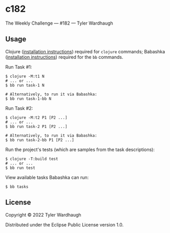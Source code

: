 # c182

The Weekly Challenge — #182 — Tyler Wardhaugh

## Usage

Clojure ([installation instructions](https://clojure.org/guides/getting_started#_clojure_installer_and_cli_tools)) required for `clojure` commands; Babashka ([installation instructions](https://github.com/babashka/babashka#quickstart)) required for the `bb` commands.

Run Task #1:

    $ clojure -M:t1 N
    # ... or ...
    $ bb run task-1 N

    # Alternatively, to run it via Babashka:
    $ bb run task-1-bb N

Run Task #2:

    $ clojure -M:t2 P1 [P2 ...]
    # ... or ...
    $ bb run task-2 P1 [P2 ...]

    # Alternatively, to run it via Babashka:
    $ bb run task-2-bb P1 [P2 ...]

Run the project's tests (which are samples from the task descriptions):

    $ clojure -T:build test
    # ... or ...
    $ bb run test

View available tasks Babashka can run:

    $ bb tasks

## License

Copyright © 2022 Tyler Wardhaugh

Distributed under the Eclipse Public License version 1.0.

